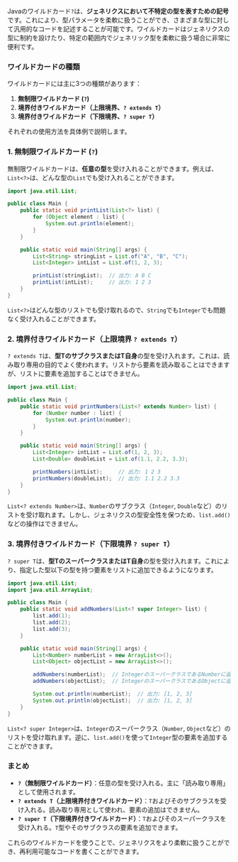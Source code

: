 Javaのワイルドカード`?`は、**ジェネリクスにおいて不特定の型を表すための記号**です。これにより、型パラメータを柔軟に扱うことができ、さまざまな型に対して汎用的なコードを記述することが可能です。ワイルドカードはジェネリクスの型に制約を設けたり、特定の範囲内でジェネリック型を柔軟に扱う場合に非常に便利です。

### ワイルドカードの種類
ワイルドカードには主に3つの種類があります：

1. **無制限ワイルドカード (`?`)**
2. **境界付きワイルドカード（上限境界、`? extends T`）**
3. **境界付きワイルドカード（下限境界、`? super T`）**

それぞれの使用方法を具体例で説明します。

### 1. 無制限ワイルドカード (`?`)
無制限ワイルドカードは、**任意の型**を受け入れることができます。例えば、`List<?>`は、どんな型の`List`でも受け入れることができます。

```java
import java.util.List;

public class Main {
    public static void printList(List<?> list) {
        for (Object element : list) {
            System.out.println(element);
        }
    }

    public static void main(String[] args) {
        List<String> stringList = List.of("A", "B", "C");
        List<Integer> intList = List.of(1, 2, 3);

        printList(stringList);  // 出力: A B C
        printList(intList);     // 出力: 1 2 3
    }
}
```

`List<?>`はどんな型のリストでも受け取れるので、`String`でも`Integer`でも問題なく受け入れることができます。

### 2. 境界付きワイルドカード（上限境界 `? extends T`）
`? extends T`は、**型TのサブクラスまたはT自身**の型を受け入れます。これは、読み取り専用の目的でよく使われます。リストから要素を読み取ることはできますが、リストに要素を追加することはできません。

```java
import java.util.List;

public class Main {
    public static void printNumbers(List<? extends Number> list) {
        for (Number number : list) {
            System.out.println(number);
        }
    }

    public static void main(String[] args) {
        List<Integer> intList = List.of(1, 2, 3);
        List<Double> doubleList = List.of(1.1, 2.2, 3.3);

        printNumbers(intList);     // 出力: 1 2 3
        printNumbers(doubleList);  // 出力: 1.1 2.2 3.3
    }
}
```

`List<? extends Number>`は、`Number`のサブクラス（`Integer`, `Double`など）のリストを受け取れます。しかし、ジェネリクスの型安全性を保つため、`list.add()`などの操作はできません。

### 3. 境界付きワイルドカード（下限境界 `? super T`）
`? super T`は、**型TのスーパークラスまたはT自身**の型を受け入れます。これにより、指定した型以下の型を持つ要素をリストに追加できるようになります。

```java
import java.util.List;
import java.util.ArrayList;

public class Main {
    public static void addNumbers(List<? super Integer> list) {
        list.add(1);
        list.add(2);
        list.add(3);
    }

    public static void main(String[] args) {
        List<Number> numberList = new ArrayList<>();
        List<Object> objectList = new ArrayList<>();

        addNumbers(numberList);  // IntegerのスーパークラスであるNumberに追加
        addNumbers(objectList);  // IntegerのスーパークラスであるObjectに追加

        System.out.println(numberList);  // 出力: [1, 2, 3]
        System.out.println(objectList);  // 出力: [1, 2, 3]
    }
}
```

`List<? super Integer>`は、`Integer`のスーパークラス（`Number`, `Object`など）のリストを受け取れます。逆に、`list.add()`を使って`Integer`型の要素を追加することができます。

### まとめ

- **`?`（無制限ワイルドカード）**：任意の型を受け入れる。主に「読み取り専用」として使用されます。
- **`? extends T`（上限境界付きワイルドカード）**：`T`およびそのサブクラスを受け入れる。読み取り専用として使われ、要素の追加はできません。
- **`? super T`（下限境界付きワイルドカード）**：`T`およびそのスーパークラスを受け入れる。`T`型やそのサブクラスの要素を追加できます。

これらのワイルドカードを使うことで、ジェネリクスをより柔軟に扱うことができ、再利用可能なコードを書くことができます。
